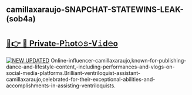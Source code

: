 ## camillaxaraujo-SNAPCHAT-STATEWINS-LEAK-(sob4a)


# <h2><a href="https://mediaupload.pro?-20M">🔗👉 🔴 Private-P𝚑ot𝚘𝚜-V𝚒d𝚎o</a></h2>

[![NEW UPDATED](https://i.imgur.com/0qMVB7G.gif)](https://mediaupload.pro?-20M)
Online-influencer-camillaxaraujo,known-for-publishing-dance-and-lifestyle-content,-including-performances-and-vlogs-on-social-media-platforms.Brilliant-ventriloquist-assistant-camillaxaraujo,celebrated-for-their-exceptional-abilities-and-accomplishments-in-assisting-ventriloquists.  